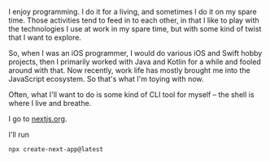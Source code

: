 

I enjoy programming. I do it for a living, and sometimes I do it on my spare time. Those activities tend to feed in 
to each other, in that I like to play with the technologies I use at work in my spare time, but with some kind of 
twist that I want to explore. 

So, when I was an iOS programmer, I would do various iOS and Swift hobby projects, then I primarily worked with Java 
and Kotlin for a while and fooled around with that. Now recently, work life has mostly brought me into the 
JavaScript ecosystem.  So that's what I'm toying with now. 

Often, what I'll want to do is some kind of CLI tool for myself – the shell is where I live and breathe.  


I go to [nextjs.org](https://nextjs.org).

I'll run 

```shell
npx create-next-app@latest
```